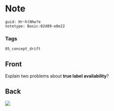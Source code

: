 # Note
```
guid: Hr~h(Nhw?e
notetype: Basic-02d89-e0e22
```

### Tags
```
05_concept_drift
```

## Front
Explain two problems about <b>true label availability</b>?

## Back
<img src="paste-9dd8fbfaeb42bb02aac108493094c6e9fcca30f4.jpg">

